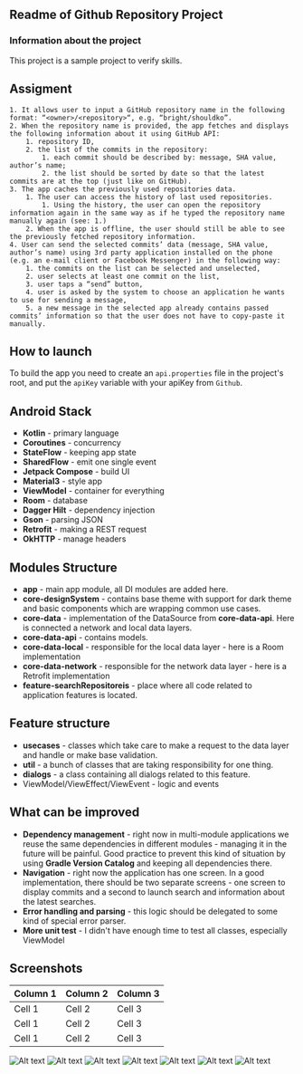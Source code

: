 ## Readme of Github Repository Project

### Information about the project

This project is a sample project to verify skills.

## Assigment

```TEXT
1. It allows user to input a GitHub repository name in the following format: “<owner>/<repository>“, e.g. “bright/shouldko”.
2. When the repository name is provided, the app fetches and displays the following information about it using GitHub API:
    1. repository ID,
    2. the list of the commits in the repository:
        1. each commit should be described by: message, SHA value, author’s name;
        2. the list should be sorted by date so that the latest commits are at the top (just like on GitHub).
3. The app caches the previously used repositories data.
    1. The user can access the history of last used repositories.
        1. Using the history, the user can open the repository information again in the same way as if he typed the repository name manually again (see: 1.)
    2. When the app is offline, the user should still be able to see the previously fetched repository information.
4. User can send the selected commits’ data (message, SHA value, author’s name) using 3rd party application installed on the phone (e.g. an e-mail client or Facebook Messenger) in the following way:
    1. the commits on the list can be selected and unselected,
    2. user selects at least one commit on the list,
    3. user taps a “send” button,
    4. user is asked by the system to choose an application he wants to use for sending a message,
    5. a new message in the selected app already contains passed commits’ information so that the user does not have to copy-paste it manually.

```
## How to launch
To build the app you need to create an `api.properties` file in the project's root, and put the `apiKey` variable with your apiKey from `Github`.

## Android Stack
- **Kotlin** - primary language
- **Coroutines** - concurrency
- **StateFlow** - keeping app state
- **SharedFlow** - emit one single event
- **Jetpack Compose** - build UI
- **Material3** - style app
- **ViewModel** - container for everything
- **Room** - database
- **Dagger Hilt** - dependency injection
- **Gson** - parsing JSON
- **Retrofit** - making a REST request
- **OkHTTP** - manage headers

## Modules Structure
- **app** - main app module, all DI modules are added here.
- **core-designSystem** - contains base theme with support for dark theme and basic components which are wrapping common use cases.
- **core-data** - implementation of the DataSource from **core-data-api**. Here is connected a network and local data layers.
- **core-data-api** - contains models.
- **core-data-local** - responsible for the local data layer - here is a Room implementation
- **core-data-network** - responsible for the network data layer - here is a Retrofit implementation
- **feature-searchRepositoreis** - place where all code related to application features is located.

## Feature structure
- **usecases** - classes which take care to make a request to the data layer and handle or make base validation.
- **util** - a bunch of classes that are taking responsibility for one thing.
- **dialogs** - a class containing all dialogs related to this feature.
- ViewModel/ViewEffect/ViewEvent - logic and events

## What can be improved
- **Dependency management** - right now in multi-module applications we reuse the same dependencies in different modules - managing it in the future will be painful. Good practice to prevent this kind of situation by using **Gradle Version Catalog** and keeping all dependencies there.
- **Navigation** - right now the application has one screen. In a good implementation, there should be two separate screens - one screen to display commits and a second to launch search and information about the latest searches.
- **Error handling and parsing** - this logic should be delegated to some kind of special error parser.
- **More unit test** - I didn't have enough time to test all classes, especially ViewModel

## Screenshots

| Column 1  | Column 2  | Column 3  |
|:----------|:----------|:----------|
| Cell 1    | Cell 2    | Cell 3    |
| Cell 1    | Cell 2    | Cell 3    |
| Cell 1    | Cell 2    | Cell 3    |

![Alt text](screenshots/base_view.png)
![Alt text](screenshots/button_enabled_view.png)
![Alt text](screenshots/error_type_one.png)
![Alt text](screenshots/error_type_two.png)
![Alt text](screenshots/selected_commits.png)
![Alt text](screenshots/selection_commits.png)
![Alt text](/screenshots/sharing_commits.png)